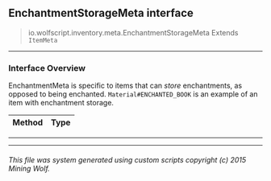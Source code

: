 ## EnchantmentStorageMeta __interface__

>io.wolfscript.inventory.meta.EnchantmentStorageMeta
>Extends `ItemMeta`

---

### Interface Overview

EnchantmentMeta is specific to items that can <i>store</i> enchantments, as opposed to being enchanted. `Material#ENCHANTED_BOOK` is an example of an item with enchantment storage.

Method | Type   
--- | :--- 



---

---


###### This file was system generated using custom scripts copyright (c) 2015 Mining Wolf.
	

